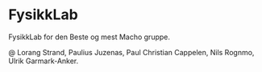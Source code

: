 # FysikkLab
FysikkLab for den Beste og mest Macho gruppe.

@ Lorang Strand, Paulius Juzenas, Paul Christian Cappelen, Nils Rognmo, Ulrik Garmark-Anker.

